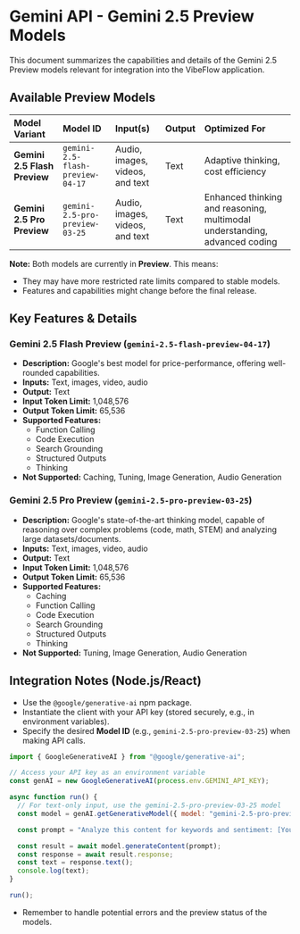 # Gemini API - Gemini 2.5 Preview Models

This document summarizes the capabilities and details of the Gemini 2.5 Preview models relevant for integration into the VibeFlow application.

## Available Preview Models

| Model Variant                 | Model ID                         | Input(s)                          | Output | Optimized For                                                               |
| :---------------------------- | :------------------------------- | :-------------------------------- | :----- | :-------------------------------------------------------------------------- |
| **Gemini 2.5 Flash Preview**  | `gemini-2.5-flash-preview-04-17` | Audio, images, videos, and text | Text   | Adaptive thinking, cost efficiency                                          |
| **Gemini 2.5 Pro Preview**    | `gemini-2.5-pro-preview-03-25`   | Audio, images, videos, and text | Text   | Enhanced thinking and reasoning, multimodal understanding, advanced coding |

**Note:** Both models are currently in **Preview**. This means:
*   They may have more restricted rate limits compared to stable models.
*   Features and capabilities might change before the final release.

## Key Features & Details

### Gemini 2.5 Flash Preview (`gemini-2.5-flash-preview-04-17`)

*   **Description:** Google's best model for price-performance, offering well-rounded capabilities.
*   **Inputs:** Text, images, video, audio
*   **Output:** Text
*   **Input Token Limit:** 1,048,576
*   **Output Token Limit:** 65,536
*   **Supported Features:**
    *   Function Calling
    *   Code Execution
    *   Search Grounding
    *   Structured Outputs
    *   Thinking
*   **Not Supported:** Caching, Tuning, Image Generation, Audio Generation

### Gemini 2.5 Pro Preview (`gemini-2.5-pro-preview-03-25`)

*   **Description:** Google's state-of-the-art thinking model, capable of reasoning over complex problems (code, math, STEM) and analyzing large datasets/documents.
*   **Inputs:** Text, images, video, audio
*   **Output:** Text
*   **Input Token Limit:** 1,048,576
*   **Output Token Limit:** 65,536
*   **Supported Features:**
    *   Caching
    *   Function Calling
    *   Code Execution
    *   Search Grounding
    *   Structured Outputs
    *   Thinking
*   **Not Supported:** Tuning, Image Generation, Audio Generation

## Integration Notes (Node.js/React)

*   Use the `@google/generative-ai` npm package.
*   Instantiate the client with your API key (stored securely, e.g., in environment variables).
*   Specify the desired **Model ID** (e.g., `gemini-2.5-pro-preview-03-25`) when making API calls.

```javascript
import { GoogleGenerativeAI } from "@google/generative-ai";

// Access your API key as an environment variable
const genAI = new GoogleGenerativeAI(process.env.GEMINI_API_KEY);

async function run() {
  // For text-only input, use the gemini-2.5-pro-preview-03-25 model
  const model = genAI.getGenerativeModel({ model: "gemini-2.5-pro-preview-03-25" }); // Or use the Flash ID

  const prompt = "Analyze this content for keywords and sentiment: [Your Content Here]";

  const result = await model.generateContent(prompt);
  const response = await result.response;
  const text = response.text();
  console.log(text);
}

run();
```

*   Remember to handle potential errors and the preview status of the models.
